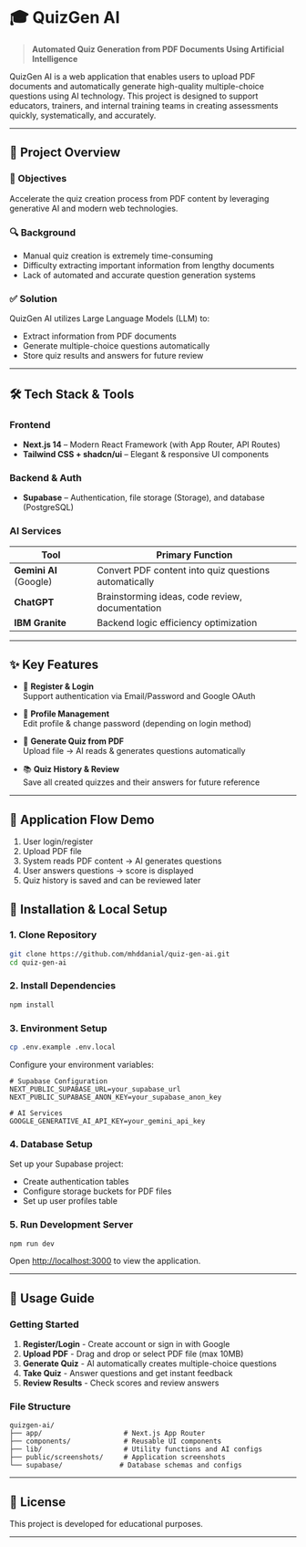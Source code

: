 # 🎓 QuizGen AI
> **Automated Quiz Generation from PDF Documents Using Artificial Intelligence**

QuizGen AI is a web application that enables users to upload PDF documents and automatically generate high-quality multiple-choice questions using AI technology. This project is designed to support educators, trainers, and internal training teams in creating assessments quickly, systematically, and accurately.

---

## 🧭 Project Overview

### 🎯 Objectives
Accelerate the quiz creation process from PDF content by leveraging generative AI and modern web technologies.

### 🔍 Background
- Manual quiz creation is extremely time-consuming
- Difficulty extracting important information from lengthy documents  
- Lack of automated and accurate question generation systems

### ✅ Solution
QuizGen AI utilizes Large Language Models (LLM) to:
- Extract information from PDF documents
- Generate multiple-choice questions automatically
- Store quiz results and answers for future review

---

## 🛠️ Tech Stack & Tools

### Frontend
- **Next.js 14** – Modern React Framework (with App Router, API Routes)
- **Tailwind CSS + shadcn/ui** – Elegant & responsive UI components

### Backend & Auth
- **Supabase** – Authentication, file storage (Storage), and database (PostgreSQL)

### AI Services
| Tool | Primary Function |
|------|------------------|
| **Gemini AI** (Google) | Convert PDF content into quiz questions automatically |
| **ChatGPT** | Brainstorming ideas, code review, documentation |
| **IBM Granite** | Backend logic efficiency optimization |

---

## ✨ Key Features

- 🔐 **Register & Login**  
  Support authentication via Email/Password and Google OAuth
  
- 👤 **Profile Management**  
  Edit profile & change password (depending on login method)
  
- 📄 **Generate Quiz from PDF**  
  Upload file → AI reads & generates questions automatically
  
- 📚 **Quiz History & Review**  
  Save all created quizzes and their answers for future reference

---

## 🧪 Application Flow Demo

1. User login/register
2. Upload PDF file
3. System reads PDF content → AI generates questions
4. User answers questions → score is displayed
5. Quiz history is saved and can be reviewed later


## 🚀 Installation & Local Setup

### 1. Clone Repository
```bash
git clone https://github.com/mhddanial/quiz-gen-ai.git
cd quiz-gen-ai
```

### 2. Install Dependencies
```bash
npm install
```

### 3. Environment Setup
```bash
cp .env.example .env.local
```

Configure your environment variables:
```env
# Supabase Configuration
NEXT_PUBLIC_SUPABASE_URL=your_supabase_url
NEXT_PUBLIC_SUPABASE_ANON_KEY=your_supabase_anon_key

# AI Services
GOOGLE_GENERATIVE_AI_API_KEY=your_gemini_api_key
```

### 4. Database Setup
Set up your Supabase project:
- Create authentication tables
- Configure storage buckets for PDF files
- Set up user profiles table

### 5. Run Development Server
```bash
npm run dev
```

Open [http://localhost:3000](http://localhost:3000) to view the application.

---

## 📱 Usage Guide

### Getting Started
1. **Register/Login** - Create account or sign in with Google
2. **Upload PDF** - Drag and drop or select PDF file (max 10MB)
3. **Generate Quiz** - AI automatically creates multiple-choice questions
4. **Take Quiz** - Answer questions and get instant feedback
5. **Review Results** - Check scores and review answers

### File Structure
```
quizgen-ai/
├── app/                    # Next.js App Router
├── components/             # Reusable UI components
├── lib/                    # Utility functions and AI configs
├── public/screenshots/     # Application screenshots
└── supabase/              # Database schemas and configs
```

---

## 📄 License

This project is developed for educational purposes.

---
